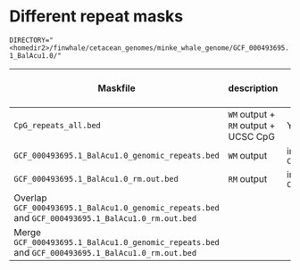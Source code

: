 # Different repeat masks

`DIRECTORY="<homedir2>/finwhale/cetacean_genomes/minke_whale_genome/GCF_000493695.1_BalAcu1.0/"`

| Maskfile                                                     | description                          | WGSproc8                          | Neutral Region | Canonical Coding Region | Length        |
| ------------------------------------------------------------ | ------------------------------------ | --------------------------------- | -------------- | ----------------------- | ------------- |
| `CpG_repeats_all.bed`                                        | `WM` output + `RM` output + UCSC CpG | Yes                               | Default        | Default                 | 1,247,900,490 |
| `GCF_000493695.1_BalAcu1.0_genomic_repeats.bed`              | `WM` output                          | included in `CpG_repeats_all.bed` | Default        | Default                 | 741,334,011   |
| `GCF_000493695.1_BalAcu1.0_rm.out.bed`                       | `RM` output                          | included in `CpG_repeats_all.bed` | Default        | Default                 | 969,461,823   |
| Overlap `GCF_000493695.1_BalAcu1.0_genomic_repeats.bed` and `GCF_000493695.1_BalAcu1.0_rm.out.bed` |                                      |                                   |                |                         | 487,884,195   |
| Merge `GCF_000493695.1_BalAcu1.0_genomic_repeats.bed` and `GCF_000493695.1_BalAcu1.0_rm.out.bed` |                                      |                                   |                |                         | 1,221,985,945 |

